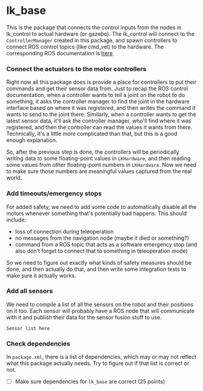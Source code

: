 # lk\_base
This is the package that connects the control inputs from the nodes in lk\_control to actual hardware (or gazebo).
The lk\_control will connect to the `ControllerManager` created in this package, and spawn controllers to connect ROS control topics (like cmd\_vel) to the hardware.
The corresponding ROS documentation is [here](http://wiki.ros.org/ros_control).



### Connect the actuators to the motor controllers
Right now all this package does is provide a place for controllers to put their commands and get their sensor data from.
Just to recap the ROS control documentation, when a controller wants to tell a joint on the robot to do something, it asks the controller manager to find the joint in the hardware interface based on where it was registered, and then writes the command it wants to send to the joint there.
Similarly, when a controller wants to get the latest sensor data, it'll ask the controller manager, who'll find where it was registered, and then the controller can read the values it wants from there.
Technically, it's a little more complicated than that, but this is a good enough explanation.

So, after the previous step is done, the controllers will be periodically writing data to some floating-point values in `LKHardware`, and then reading some values from other floating-point numbers in `LKHardware`.
Now we need to make sure those numbers are meaningful values captured from the real world.


### Add timeouts/emergency stops
For added safety, we need to add some code to automatically disable all the motors whenever something that's potentially bad happens.
This should include:

- loss of connection during teleoperation
- no messages from the navigation node (maybe it died or something?)
- command from a ROS topic that acts as a software emergency stop (and also don't forget to connect that to something in teleoperation mode)

So we need to figure out exactly what kinds of safety measures should be done, and then actually do that, and then write some integration tests to make sure it actually works.


### Add all sensors
We need to compile a list of all the sensors on the robot and their positions on it too.
Each sensor will probably have a ROS node that will communicate with it and publish their data for the sensor fusion stuff to use.

```
Sensor list here
```

### Check dependencies
In `package.xml`, there is a list of dependencies, which may or may not reflect what this package actually needs.
Try to figure out if that list is correct or not.

- [ ] Make sure dependencies for `lk_base` are correct (25 points)
